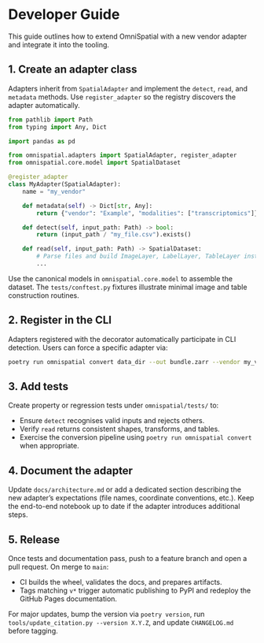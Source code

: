 # Developer Guide

This guide outlines how to extend OmniSpatial with a new vendor adapter and integrate it into the tooling.

## 1. Create an adapter class

Adapters inherit from `SpatialAdapter` and implement the `detect`, `read`, and `metadata` methods. Use `register_adapter` so the registry discovers the adapter automatically.

```python
from pathlib import Path
from typing import Any, Dict

import pandas as pd

from omnispatial.adapters import SpatialAdapter, register_adapter
from omnispatial.core.model import SpatialDataset

@register_adapter
class MyAdapter(SpatialAdapter):
    name = "my_vendor"

    def metadata(self) -> Dict[str, Any]:
        return {"vendor": "Example", "modalities": ["transcriptomics"]}

    def detect(self, input_path: Path) -> bool:
        return (input_path / "my_file.csv").exists()

    def read(self, input_path: Path) -> SpatialDataset:
        # Parse files and build ImageLayer, LabelLayer, TableLayer instances
        ...
```

Use the canonical models in `omnispatial.core.model` to assemble the dataset. The `tests/conftest.py` fixtures illustrate minimal image and table construction routines.

## 2. Register in the CLI

Adapters registered with the decorator automatically participate in CLI detection. Users can force a specific adapter via:

```bash
poetry run omnispatial convert data_dir --out bundle.zarr --vendor my_vendor
```

## 3. Add tests

Create property or regression tests under `omnispatial/tests/` to:

- Ensure `detect` recognises valid inputs and rejects others.
- Verify `read` returns consistent shapes, transforms, and tables.
- Exercise the conversion pipeline using `poetry run omnispatial convert` when appropriate.

## 4. Document the adapter

Update `docs/architecture.md` or add a dedicated section describing the new adapter’s expectations (file names, coordinate conventions, etc.). Keep the end-to-end notebook up to date if the adapter introduces additional steps.

## 5. Release

Once tests and documentation pass, push to a feature branch and open a pull request. On merge to `main`:

- CI builds the wheel, validates the docs, and prepares artifacts.
- Tags matching `v*` trigger automatic publishing to PyPI and redeploy the GitHub Pages documentation.

For major updates, bump the version via `poetry version`, run `tools/update_citation.py --version X.Y.Z`, and update `CHANGELOG.md` before tagging.
